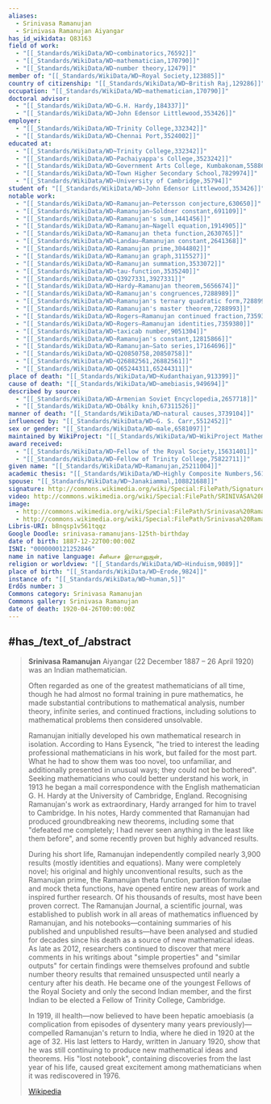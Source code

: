 ```yaml
---
aliases:
  - Srinivasa Ramanujan
  - Srinivasa Ramanujan Aiyangar
has_id_wikidata: Q83163
field of work:
  - "[[_Standards/WikiData/WD~combinatorics,76592]]"
  - "[[_Standards/WikiData/WD~mathematician,170790]]"
  - "[[_Standards/WikiData/WD~number theory,12479]]"
member of: "[[_Standards/WikiData/WD~Royal Society,123885]]"
country of citizenship: "[[_Standards/WikiData/WD~British Raj,129286]]"
occupation: "[[_Standards/WikiData/WD~mathematician,170790]]"
doctoral advisor:
  - "[[_Standards/WikiData/WD~G.H. Hardy,184337]]"
  - "[[_Standards/WikiData/WD~John Edensor Littlewood,353426]]"
employer:
  - "[[_Standards/WikiData/WD~Trinity College,332342]]"
  - "[[_Standards/WikiData/WD~Chennai Port,3524002]]"
educated at:
  - "[[_Standards/WikiData/WD~Trinity College,332342]]"
  - "[[_Standards/WikiData/WD~Pachaiyappa's College,3523242]]"
  - "[[_Standards/WikiData/WD~Government Arts College, Kumbakonam,5588681]]"
  - "[[_Standards/WikiData/WD~Town Higher Secondary School,7829974]]"
  - "[[_Standards/WikiData/WD~University of Cambridge,35794]]"
student of: "[[_Standards/WikiData/WD~John Edensor Littlewood,353426]]"
notable work:
  - "[[_Standards/WikiData/WD~Ramanujan–Petersson conjecture,630650]]"
  - "[[_Standards/WikiData/WD~Ramanujan–Soldner constant,691109]]"
  - "[[_Standards/WikiData/WD~Ramanujan's sum,1441456]]"
  - "[[_Standards/WikiData/WD~Ramanujan–Nagell equation,1914905]]"
  - "[[_Standards/WikiData/WD~Ramanujan theta function,2630765]]"
  - "[[_Standards/WikiData/WD~Landau–Ramanujan constant,2641368]]"
  - "[[_Standards/WikiData/WD~Ramanujan prime,3044802]]"
  - "[[_Standards/WikiData/WD~Ramanujan graph,3115527]]"
  - "[[_Standards/WikiData/WD~Ramanujan summation,3533072]]"
  - "[[_Standards/WikiData/WD~tau-function,3535240]]"
  - "[[_Standards/WikiData/WD~Q3927331,3927331]]"
  - "[[_Standards/WikiData/WD~Hardy–Ramanujan theorem,5656674]]"
  - "[[_Standards/WikiData/WD~Ramanujan's congruences,7288989]]"
  - "[[_Standards/WikiData/WD~Ramanujan's ternary quadratic form,7288995]]"
  - "[[_Standards/WikiData/WD~Ramanujan's master theorem,7288993]]"
  - "[[_Standards/WikiData/WD~Rogers–Ramanujan continued fraction,7359378]]"
  - "[[_Standards/WikiData/WD~Rogers–Ramanujan identities,7359380]]"
  - "[[_Standards/WikiData/WD~taxicab number,9051304]]"
  - "[[_Standards/WikiData/WD~Ramanujan's constant,12815866]]"
  - "[[_Standards/WikiData/WD~Ramanujan–Sato series,17164696]]"
  - "[[_Standards/WikiData/WD~Q20850758,20850758]]"
  - "[[_Standards/WikiData/WD~Q26882561,26882561]]"
  - "[[_Standards/WikiData/WD~Q65244311,65244311]]"
place of death: "[[_Standards/WikiData/WD~Kudanthaiyan,913399]]"
cause of death: "[[_Standards/WikiData/WD~amebiasis,949694]]"
described by source:
  - "[[_Standards/WikiData/WD~Armenian Soviet Encyclopedia,2657718]]"
  - "[[_Standards/WikiData/WD~Obálky knih,67311526]]"
manner of death: "[[_Standards/WikiData/WD~natural causes,3739104]]"
influenced by: "[[_Standards/WikiData/WD~G. S. Carr,5512452]]"
sex or gender: "[[_Standards/WikiData/WD~male,6581097]]"
maintained by WikiProject: "[[_Standards/WikiData/WD~WikiProject Mathematics,8487137]]"
award received:
  - "[[_Standards/WikiData/WD~Fellow of the Royal Society,15631401]]"
  - "[[_Standards/WikiData/WD~Fellow of Trinity College,75822711]]"
given name: "[[_Standards/WikiData/WD~Ramanujan,25211004]]"
academic thesis: "[[_Standards/WikiData/WD~Highly Composite Numbers,56168681]]"
spouse: "[[_Standards/WikiData/WD~Janakiammal,108821688]]"
signature: http://commons.wikimedia.org/wiki/Special:FilePath/Signature%20of%20Srinivasa%20Ramanujan.svg
video: http://commons.wikimedia.org/wiki/Special:FilePath/SRINIVASA%20RAMANUJAN-%20The%20Mathematician%20%26%20His%20Legacy.webm
image:
  - http://commons.wikimedia.org/wiki/Special:FilePath/Srinivasa%20Ramanujan%20-%20OPC%20-%202%20%28cleaned%29.jpg
  - http://commons.wikimedia.org/wiki/Special:FilePath/Srinivasa%20Ramanujan%20-%20OPC%20-%201.jpg
Libris-URI: b8nqsp1v561tqqz
Google Doodle: srinivasa-ramanujans-125th-birthday
date of birth: 1887-12-22T00:00:00Z
ISNI: "0000000121252846"
name in native language: சீனிவாச இராமானுஜன்,
religion or worldview: "[[_Standards/WikiData/WD~Hinduism,9089]]"
place of birth: "[[_Standards/WikiData/WD~Erode,9824]]"
instance of: "[[_Standards/WikiData/WD~human,5]]"
Erdős number: 3
Commons category: Srinivasa Ramanujan
Commons gallery: Srinivasa Ramanujan
date of death: 1920-04-26T00:00:00Z
---
```



## #has_/text_of_/abstract 

> **Srinivasa Ramanujan** Aiyangar (22 December 1887 – 26 April 1920) was an Indian mathematician. 
> 
> Often regarded as one of the greatest mathematicians of all time, 
> though he had almost no formal training in pure mathematics, 
> he made substantial contributions to mathematical analysis, number theory, infinite series, 
> and continued fractions, including solutions to mathematical problems then considered unsolvable.
>
> Ramanujan initially developed his own mathematical research in isolation. 
> According to Hans Eysenck, "he tried to interest the leading professional mathematicians in his work, 
> but failed for the most part. What he had to show them was too novel, too unfamiliar, and additionally presented in unusual ways; they could not be bothered". Seeking mathematicians who could better understand his work, in 1913 he began a mail correspondence with the English mathematician G. H. Hardy at the University of Cambridge, England. Recognising Ramanujan's work as extraordinary, Hardy arranged for him to travel to Cambridge. In his notes, Hardy commented that Ramanujan had produced groundbreaking new theorems, including some that "defeated me completely; I had never seen anything in the least like them before", and some recently proven but highly advanced results.
>
> During his short life, Ramanujan independently compiled nearly 3,900 results (mostly identities and equations). Many were completely novel; his original and highly unconventional results, such as the Ramanujan prime, the Ramanujan theta function, partition formulae and mock theta functions, have opened entire new areas of work and inspired further research. Of his thousands of results, most have been proven correct. The Ramanujan Journal, a scientific journal, was established to publish work in all areas of mathematics influenced by Ramanujan, and his notebooks—containing summaries of his published and unpublished results—have been analysed and studied for decades since his death as a source of new mathematical ideas. As late as 2012, researchers continued to discover that mere comments in his writings about "simple properties" and "similar outputs" for certain findings were themselves profound and subtle number theory results that remained unsuspected until nearly a century after his death. He became one of the youngest Fellows of the Royal Society and only the second Indian member, and the first Indian to be elected a Fellow of Trinity College, Cambridge.
>
> In 1919, ill health—now believed to have been hepatic amoebiasis (a complication from episodes of dysentery many years previously)—compelled Ramanujan's return to India, where he died in 1920 at the age of 32. His last letters to Hardy, written in January 1920, show that he was still continuing to produce new mathematical ideas and theorems. His "lost notebook", containing discoveries from the last year of his life, caused great excitement among mathematicians when it was rediscovered in 1976.
>
> [Wikipedia](https://en.wikipedia.org/wiki/Srinivasa%20Ramanujan)

